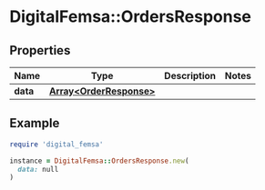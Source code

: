 # DigitalFemsa::OrdersResponse

## Properties

| Name | Type | Description | Notes |
| ---- | ---- | ----------- | ----- |
| **data** | [**Array&lt;OrderResponse&gt;**](OrderResponse.md) |  |  |

## Example

```ruby
require 'digital_femsa'

instance = DigitalFemsa::OrdersResponse.new(
  data: null
)
```

